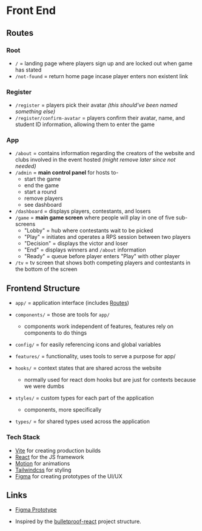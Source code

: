 # Front End

## Routes

### Root

- `/` = landing page where players sign up and are locked out when game has stated
- `/not-found` = return home page incase player enters non existent link

### Register

- `/register` = players pick their avatar _(this should've been named something else)_
- `/register/confirm-avatar` = players confirm their avatar, name, and student ID information, allowing them to enter the game

### App

- `/about` = contains information regarding the creators of the website and clubs involved in the event hosted _(might remove later since not needed)_
- `/admin` = **main control panel** for hosts to-
  - start the game
  - end the game
  - start a round
  - remove players
  - see dashboard
- `/dashboard` = displays players, contestants, and losers
- `/game` = **main game screen** where people will play in one of five sub-screens
  - "Lobby" = hub where contestants wait to be picked
  - "Play" = initiates and operates a RPS session between two players
  - "Decision" = displays the victor and loser
  - "End" = displays winners and `/about` information
  - "Ready" = queue before player enters "Play" with other player
- `/tv` = tv screen that shows both competing players and contestants in the bottom of the screen

## Frontend Structure

- `app/` = application interface (includes [Routes](#routes))

- `components/` = those are tools for `app/`
  - components work independent of features, features rely on components to do things

- `config/` = for easily referencing icons and global variables

- `features/` = functionality, uses tools to serve a purpose for app/

- `hooks/` = context states that are shared across the website
  - normally used for react dom hooks but are just for contexts because we were dumbs

- `styles/` = custom types for each part of the application
  - components, more specifically

- `types/` = for shared types used across the application

### Tech Stack

- [Vite](https://vite.dev/) for creating production builds
- [React](https://react.dev/) for the JS framework
- [Motion](https://motion.dev/) for animations
- [Tailwindcss](https://tailwindcss.com/) for styling
- [Figma](https://www.figma.com/) for creating prototypes of the UI/UX

## Links

- [Figma Prototype](https://www.figma.com/design/Ixbz0pRqGYFAcqHvRV3AsA/RPS-Tournament?node-id=3002-482&t=R9qBQ1rETZqdCQ0C-1)

- Inspired by the [bulletproof-react](https://github.com/alan2207/bulletproof-react/blob/master/docs/project-structure.md) project structure.
